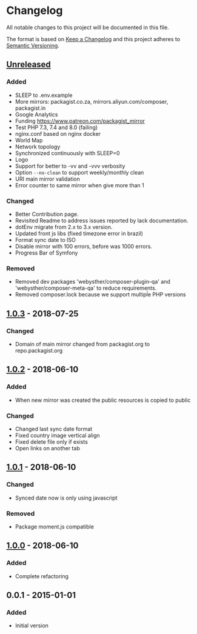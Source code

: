# Changelog
All notable changes to this project will be documented in this file.

The format is based on [Keep a Changelog](http://keepachangelog.com/en/1.0.0/)
and this project adheres to [Semantic Versioning](http://semver.org/spec/v2.0.0.html).

## [Unreleased]
### Added
- SLEEP to .env.example
- More mirrors: packagist.co.za, mirrors.aliyun.com/composer, packagist.in
- Google Analytics
- Funding https://www.patreon.com/packagist_mirror
- Test PHP 7.3, 7.4 and 8.0 (failing)
- nginx.conf based on nginx docker
- World Map
- Network topology
- Synchronized continuously with SLEEP=0
- Logo
- Support for better to -vv and -vvv verbosity
- Option `--no-clean` to support weekly/monthly clean
- URI main mirror validation
- Error counter to same mirror when give more than 1

### Changed
- Better Contribution page.
- Revisited Readme to address issues reported by lack documentation.
- dotEnv migrate from 2.x to 3.x version.
- Updated front js libs (fixed timezone error in brazil)
- Format sync date to ISO
- Disable mirror with 100 errors, before was 1000 errors.
- Progress Bar of Symfony

### Removed
- Removed dev packages 'webysther/composer-plugin-qa' and 'webysther/composer-meta-qa' to reduce requirements.
- Removed composer.lock because we support multipĺe PHP versions

## [1.0.3] - 2018-07-25
### Changed
- Domain of main mirror changed from packagist.org to repo.packagist.org

## [1.0.2] - 2018-06-10
### Added
- When new mirror was created the public resources is copied to public

### Changed
- Changed last sync date format
- Fixed country image vertical align
- Fixed delete file only if exists
- Open links on another tab

## [1.0.1] - 2018-06-10
### Changed
- Synced date now is only using javascript

### Removed
- Package moment.js compatible

## [1.0.0] - 2018-06-10
### Added
- Complete refactoring

## 0.0.1 - 2015-01-01
### Added
- Initial version

[Unreleased]: https://github.com/Webysther/packagist-mirror/compare/1.0.3...HEAD
[1.0.3]:  https://github.com/Webysther/packagist-mirror/compare/1.0.2...1.0.3
[1.0.2]:  https://github.com/Webysther/packagist-mirror/compare/1.0.1...1.0.2
[1.0.1]:  https://github.com/Webysther/packagist-mirror/compare/1.0.0...1.0.1
[1.0.0]:  https://github.com/Webysther/packagist-mirror/compare/0.0.1...1.0.0
